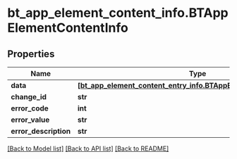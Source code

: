# bt_app_element_content_info.BTAppElementContentInfo

## Properties
Name | Type | Description | Notes
------------ | ------------- | ------------- | -------------
**data** | [**[bt_app_element_content_entry_info.BTAppElementContentEntryInfo]**](BTAppElementContentEntryInfo.md) |  | [optional] 
**change_id** | **str** |  | [optional] 
**error_code** | **int** |  | [optional] 
**error_value** | **str** |  | [optional] 
**error_description** | **str** |  | [optional] 

[[Back to Model list]](../README.md#documentation-for-models) [[Back to API list]](../README.md#documentation-for-api-endpoints) [[Back to README]](../README.md)


